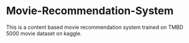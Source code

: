# Movie-Recommendation-System
This is a content based movie recommendation system trained on TMBD 5000 movie dataset on kaggle.  
